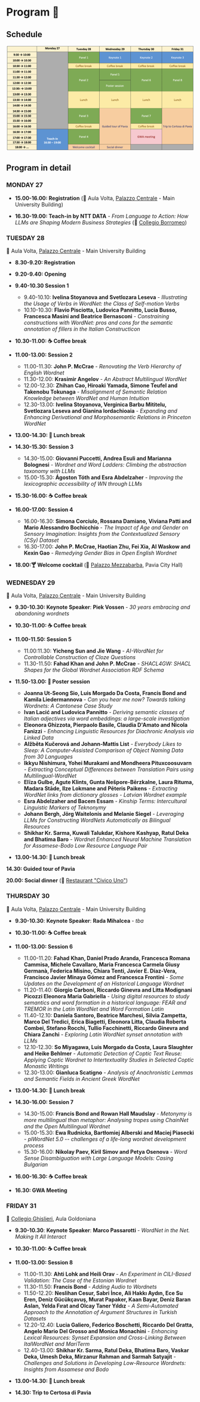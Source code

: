 # Program 📆

## Schedule
<img src="schedule.jpg">

## Program in detail

### MONDAY 27

- **15.00-16.00: Registration** (📍 Aula Volta, [Palazzo Centrale](https://maps.app.goo.gl/uDcBzWps2nrdF3qP8?g_st=com.google.maps.preview.copy) - Main University Building)

- **16.30-19.00: Teach-in by NTT DATA** - *From Language to Action: How LLMs are Shaping Modern Business Strategies* (📍 [Collegio Borromeo](https://maps.google.com?q=Collegio%20Borromeo,%20Piazza%20del%20Collegio%20Borromeo,%209,%2027100%20Pavia%20PV&ftid=0x47872640a51fd051:0x1f667bf3d67b1269&entry=gps&lucs=,94246480,94242598,94224825,94227247,94227248,47071704,47069508,94218641,94228354,94233079,94203019,47084304,94208458,94208447&g_st=com.google.maps.preview.copy))

### TUESDAY 28 
📍 Aula Volta, [Palazzo Centrale](https://maps.app.goo.gl/uDcBzWps2nrdF3qP8?g_st=com.google.maps.preview.copy) - Main University Building

- **8.30-9.20: Registration** 
- **9.20-9.40: Opening**
- **9.40-10.30 Session 1**
  - 9.40-10.10: **Ivelina Stoyanova and Svetlozara Leseva** - *Illustrating the Usage of Verbs in WordNet: the Class of Self-motion Verbs*
  - 10.10-10.30: **Flavio Pisciotta, Ludovica Pannitto, Lucia Busso, Francesca Masini and Beatrice Bernasconi** - *Constraining constructions with WordNet: pros and cons for the semantic annotation of fillers in the Italian Constructicon*

- **10.30-11.00: ☕️ Coffee break**

- **11.00-13.00: Session 2**
  - 11.00-11.30: **John P. McCrae** - *Renovating the Verb Hierarchy of English Wordnet*
  - 11.30-12.00: **Krasimir Angelov** - *An Abstract Multilingual WordNet* 
  - 12.00-12.30: **Zhihan Cao, Hiroaki Yamada, Simone Teufel and Takenobu Tokunaga** - *Misalignment of Semantic Relation Knowledge between WordNet and Human Intuition*
  - 12.30-13.00: **Ivelina Stoyanova, Verginica Barbu Mititelu, Svetlozara Leseva and Gianina Iordachioaia** - *Expanding and Enhancing Derivational and Morphosemantic Relations in Princeton WordNet*

- **13.00-14.30: 🍱 Lunch break**

- **14.30-15.30: Session 3**
  - 14.30-15.00: **Giovanni Puccetti, Andrea Esuli and Marianna Bolognesi** - *Wordnet and Word Ladders: Climbing the abstraction taxonomy with LLMs*
  - 15.00-15.30: **Ágoston Tóth and Esra Abdelzaher** - *Improving the lexicographic accessibility of WN through LLMs*

- **15.30-16.00: ☕️ Coffee break**

- **16.00-17.00: Session 4**
  - 16.00-16.30: **Simona Corciulo, Rossana Damiano, Viviana Patti and Mario Alessandro Bochicchio** - *The Impact of Age and Gender on Sensory Imagination: Insights from the Contextualized Sensory (CSy) Dataset*
  - 16.30-17.00: **John P. McCrae, Haotian Zhu, Fei Xia, Al Waskow and Kexin Gao** - *Remedying Gender Bias in Open English Wordnet*

- **18.00:🍸 Welcome cocktail**	(📍 [Palazzo Mezzabarba](https://maps.app.goo.gl/2EHCAgLPzhbU89fn6?g_st=com.google.maps.preview.copy), Pavia City Hall)

### WEDNESDAY 29
📍 Aula Volta, [Palazzo Centrale](https://maps.app.goo.gl/uDcBzWps2nrdF3qP8?g_st=com.google.maps.preview.copy) - Main University Building

- **9.30-10.30: Keynote Speaker**: **Piek Vossen** - *30 years embracing and abandoning wordnets* 

- **10.30-11.00: ☕️ Coffee break**	

- **11.00-11.50: Session 5**
  - 11.00:11.30: **Yicheng Sun and Jie Wang** - *AI-WordNet for Controllable Construction of Cloze Questions*
  - 11.30-11.50: **Fahad Khan and John P. McCrae** - *SHACL4GW: SHACL Shapes for the Global Wordnet Association RDF Schema*

- **11.50-13.00: 📰 Poster session**
  - **Joanna Ut-Seong Sio, Luis Morgado Da Costa, Francis Bond and Kamila Liedermannova** - _Can you hear me now? Towards talking Wordnets: A Cantonese Case Study_
  - **Ivan Lacić and Ludovica Pannitto** - _Deriving semantic classes of Italian adjectives via word embeddings: a large-scale investigation_
  - **Eleonora Ghizzota, Pierpaolo Basile, Claudia D'Amato and Nicola Fanizzi** - _Enhancing Linguistic Resources for Diachronic Analysis via Linked Data_
  - **Alžběta Kučerová and Johann-Mattis List** - _Everybody Likes to Sleep: A Computer-Assisted Comparison of Object Naming Data from 30 Languages_
  - **Ikkyu Nishimura, Yohei Murakami and Mondheera Pituxcoosuvarn** - _Extracting Conceptual Differences between Translation Pairs using Multilingual-WordNet_
  - **Elīza Gulbe, Agute Klints, Gunta Nešpore-Bērzkalne, Laura Rituma, Madara Stāde, Ilze Lokmane and Pēteris Paikens** - _Extracting WordNet links from dictionary glosses - Latvian Wordnet example_
  - **Esra Abdelzaher and Bacem Essam** - _Kinship Terms: Intercultural Linguistic Markers of Teknonymy_
  - **Johann Bergh, Jörg Waitelonis and Melanie Siegel** - _Leveraging LLMs for Constructing WordNets Automatically as Bilingual Resources_
  - **Shikhar Kr. Sarma, Kuwali Talukdar, Kishore Kashyap, Ratul Deka and Bhatima Baro** - _Wordnet Enhanced Neural Machine Translation for Assamese-Bodo Low Resource Language Pair_ 

- **13.00-14.30: 🍱 Lunch break**
		
**14.30: Guided tour of Pavia**	

**20.00: Social dinner** (📍 [Restaurant "Civico Uno"](https://maps.app.goo.gl/PEaoNd3kXLWmhdAQ6?g_st=com.google.maps.preview.copy))

### THURSDAY 30
📍 Aula Volta, [Palazzo Centrale](https://maps.app.goo.gl/uDcBzWps2nrdF3qP8?g_st=com.google.maps.preview.copy) - Main University Building

- **9.30-10.30**: **Keynote Speaker**: **Rada Mihalcea** - *tba*

- **10.30-11.00: ☕️ Coffee break**	

- **11.00-13.00: Session 6**
  - 11.00-11.20: **Fahad Khan, Daniel Prado Aranda, Francesca Romana Cammisa, Michele Cavallaro, Maria Francesca Carmela Giusy Germanà, Federica Misino, Chiara Tenti, Javier E. Díaz-Vera, Francisco Javier Minaya Gómez and Francesca Frontini** - *Some Updates on the Development of an Historical Language Wordnet*
  - 11.20-11.40: **Giorgio Carboni, Riccardo Ginevra and Litta Modignani Picozzi Eleonora Maria Gabriella** - *Using digital resources to study semantics and word formation in a historical language:  FEAR and TREMOR in the Latin WordNet and Word Formation Latin*
  - 11.40-12.10: **Daniela Santoro, Beatrice Marchesi, Silvia Zampetta, Marco Del Tredici, Erica Biagetti, Eleonora Litta, Claudia Roberta Combei, Stefano Rocchi, Tullio Facchinetti, Riccardo Ginevra and Chiara Zanchi** - *Exploring Latin WordNet synset annotation with LLMs*
  - 12.10-12.30: **So Miyagawa, Luis Morgado da Costa, Laura Slaughter and Heike Behlmer** - *Automatic Detection of Coptic Text Reuse: Applying Coptic Wordnet to Intertextuality Studies in Selected Coptic Monastic Writings*
  - 12.30-13.00: **Gianluca Scatigno** - *Analysis of Anachronistic Lemmas and Semantic Fields in Ancient Greek WordNet*

- **13.00-14.30: 🍱 Lunch break**
				
- **14.30-16.00: Session 7**
  - 14.30-15.00: **Francis Bond and Rowan Hall Maudslay** - *Metonymy is more multilingual than metaphor: Analysing tropes using ChainNet and the Open Multilingual Wordnet*
  - 15.00-15.30: **Ewa Rudnicka, Bartłomiej Alberski and Maciej Piasecki** - *plWordNet 5.0 -- challenges of a life-long wordnet development process*
  - 15.30-16.00: **Nikolay Paev, Kiril Simov and Petya Osenova** - *Word Sense Disambiguation with Large Language Models: Casing Bulgarian* 

- **16.00-16.30: ☕️ Coffee break**

- **16.30: GWA Meeting**	

### FRIDAY 31
📍 [Collegio Ghislieri](https://maps.app.goo.gl/9mVLgXbCFfK5Q52S6?g_st=com.google.maps.preview.copy), Aula Goldoniana

- **9.30-10.30**: **Keynote Speaker**: **Marco Passarotti** - *WordNet in the Net. Making It All Interact*

- **10.30-11.00: ☕️ Coffee break**	

- **11.00-13.00: Session 8**
  - 11.00-11.30: **Ahti Lohk and Heili Orav** - *An Experiment in CILI-Based Validation: The Case of the Estonian Wordnet*
  - 11.30-11.50: **Francis Bond** - *Adding Audio to Wordnets*
  - 11.50-12.20: **Neslihan Cesur, Sabri İnce, Ali Hakkı Aydın, Ece Su Eren, Deniz Gücükçavuş, Murat Papaker, Kaan Bayar, Deniz Baran Aslan, Yelda Fırat and Olcay Taner Yıldız** - *A Semi-Automated Approach to the Annotation of Argument Structures in Turkish Datasets*
  - 12.20-12.40: **Lucia Galiero, Federico Boschetti, Riccardo Del Gratta, Angelo Mario Del Grosso and Monica Monachini** - *Enhancing Lexical Resources: Synset Expansion and Cross-Linking Between ItalWordNet and MariTerm*
  - 12.40-13.00: **Shikhar Kr. Sarma, Ratul Deka, Bhatima Baro, Vaskar Deka, Umesh Deka, Mirzanur Rahman and Sarmah Satyajit** - *Challenges and Solutions in Developing Low-Resource Wordnets: Insights from Assamese and Bodo*

- **13.00-14.30: 🍱 Lunch break**	
		
- **14.30: Trip to Certosa di Pavia**
